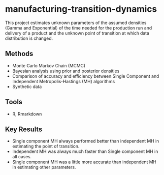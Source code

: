 # manufacturing-transition-dynamics
This project estimates unknown parameters of the assumed densities (Gamma and Exponential) of the time needed for the production run and delivery of a product and the unknown point of transition at which data distribution is changed.

## Methods
- Monte Carlo Markov Chain (MCMC)
- Bayesian analysis using prior and posterior densities
- Comparison of accuracy and efficiency between Single Component and Independent Metropolis-Hastings (MH) algorithms
- Synthetic data

## Tools
- R, Rmarkdown

## Key Results
- Single component MH always performed better than independent MH in estimating the point of transition. 
- Independent MH was always much faster than Single component MH in all cases. 
- Single component MH was a little more accurate than independent MH in estimating other parameters.
